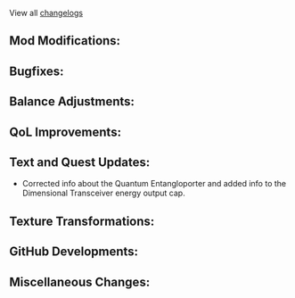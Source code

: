 
View all [changelogs](https://github.com/Divine-Journey-2/Divine-Journey-2/tree/main/changelog)

## Mod Modifications:



## Bugfixes:



## Balance Adjustments:



## QoL Improvements:



## Text and Quest Updates:

- Corrected info about the Quantum Entangloporter and added info to the Dimensional Transceiver energy output cap.

## Texture Transformations:



## GitHub Developments:



## Miscellaneous Changes:
